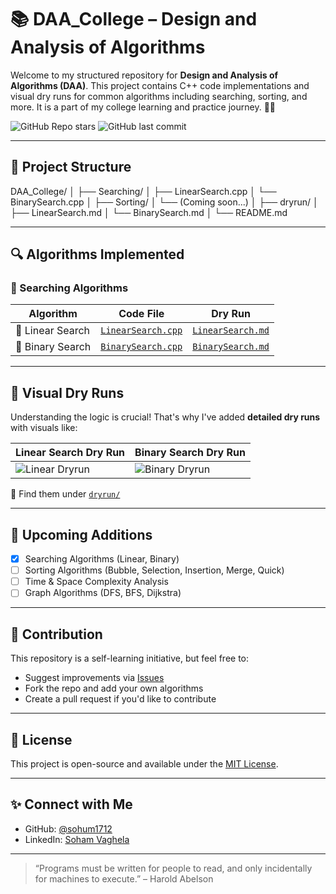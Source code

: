 # 📚 DAA_College – Design and Analysis of Algorithms

Welcome to my structured repository for **Design and Analysis of Algorithms (DAA)**. This project contains C++ code implementations and visual dry runs for common algorithms including searching, sorting, and more. It is a part of my college learning and practice journey. 👨‍💻

![GitHub Repo stars](https://img.shields.io/github/stars/sohum1712/DAA_College?style=social)
![GitHub last commit](https://img.shields.io/github/last-commit/sohum1712/DAA_College?color=blue)

---

## 📂 Project Structure
DAA_College/
│
├── Searching/
│ ├── LinearSearch.cpp
│ └── BinarySearch.cpp
│
├── Sorting/
│ └── (Coming soon...)
│
├── dryrun/
│ ├── LinearSearch.md
│ └── BinarySearch.md
│
└── README.md


---

## 🔍 Algorithms Implemented

### 📘 Searching Algorithms

| Algorithm       | Code File | Dry Run |
|----------------|-----------|---------|
| 🔹 Linear Search | [`LinearSearch.cpp`](./Searching/LinearSearch.cpp) | [`LinearSearch.md`](./dryrun/LinearSearch.md) |
| 🔹 Binary Search | [`BinarySearch.cpp`](./Searching/BinarySearch.cpp) | [`BinarySearch.md`](./dryrun/BinarySearch.md) |

---

## 🧠 Visual Dry Runs

Understanding the logic is crucial! That's why I've added **detailed dry runs** with visuals like:

| Linear Search Dry Run | Binary Search Dry Run |
|-----------------------|------------------------|
| ![Linear Dryrun](https://upload.wikimedia.org/wikipedia/commons/thumb/9/9b/Linear_search_example.svg/500px-Linear_search_example.svg.png) | ![Binary Dryrun](https://upload.wikimedia.org/wikipedia/commons/thumb/8/83/Binary_Search_Depiction.svg/512px-Binary_Search_Depiction.svg.png) |

📎 Find them under [`dryrun/`](./dryrun)

---

## 🚀 Upcoming Additions

- [x] Searching Algorithms (Linear, Binary)
- [ ] Sorting Algorithms (Bubble, Selection, Insertion, Merge, Quick)
- [ ] Time & Space Complexity Analysis
- [ ] Graph Algorithms (DFS, BFS, Dijkstra)

---

## 🤝 Contribution

This repository is a self-learning initiative, but feel free to:

- Suggest improvements via [Issues](https://github.com/sohum1712/DAA_College/issues)
- Fork the repo and add your own algorithms
- Create a pull request if you'd like to contribute

---

## 📜 License

This project is open-source and available under the [MIT License](LICENSE).

---

## ✨ Connect with Me

- GitHub: [@sohum1712](https://github.com/sohum1712)
- LinkedIn: [Soham Vaghela](https://linkedin.com/in/soham-vaghela)

---

> “Programs must be written for people to read, and only incidentally for machines to execute.” – Harold Abelson
